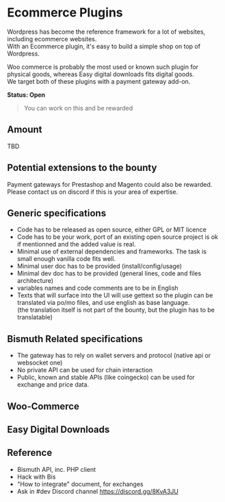 # Ecommerce Plugins

Wordpress has become the reference framework for a lot of websites, including ecommerce websites.  
With an Ecommerce plugin, it's easy to build a simple shop on top of Wordpress.  

Woo commerce is probably the most used or known such plugin for physical goods, whereas Easy digital downloads fits digital goods.  
We target both of these plugins with a payment gateway add-on.

**Status: Open**  
> You can work on this and be rewarded

## Amount

TBD

## Potential extensions to the bounty

Payment gateways for Prestashop and Magento could also be rewarded.  
Please contact us on discord if this is your area of expertise.

## Generic specifications

- Code has to be released as open source, either GPL or MIT licence
- Code has to be your work, port of an existing open source project is ok if mentionned and the added value is real.
- Minimal use of external dependencies and frameworks. The task is small enough vanilla code fits well.
- Minimal user doc has to be provided (install/config/usage)
- Minimal dev doc has to be provided (general lines, code and files architecture)
- variables names and code comments are to be in English
- Texts that will surface into the UI will use gettext so the plugin can be translated via po/mo files, and use english as base language.  
(the translation itself is not part of the bounty, but the plugin has to be translatable)


## Bismuth Related specifications

- The gateway has to rely on wallet servers and protocol (native api or websocket one)
- No private API can be used for chain interaction
- Public, known and stable APIs (like coingecko) can be used for exchange and price data.

## Woo-Commerce


## Easy Digital Downloads


## Reference

- Bismuth API, inc. PHP client
- Hack with Bis
- "How to integrate" document, for exchanges
- Ask in #dev Discord channel https://discord.gg/8KvA3JU

